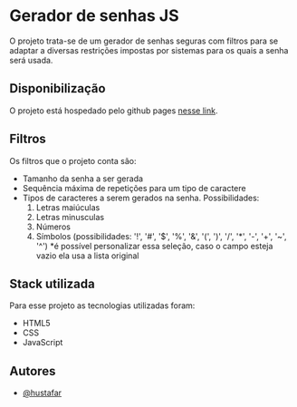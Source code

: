 # Gerador de senhas JS

O projeto trata-se de um gerador de senhas seguras com filtros para se adaptar a diversas restrições impostas por sistemas para os quais a senha será usada.

## Disponibilização

O projeto está hospedado pelo github pages [nesse link](https://hustafar.github.io/gerador-de-senha-js/).

## Filtros

Os filtros que o projeto conta são:

- Tamanho da senha a ser gerada
- Sequência máxima de repetições para um tipo de caractere
- Tipos de caracteres a serem gerados na senha. Possibilidades:
  1. Letras maiúculas
  2. Letras minusculas
  3. Números
  4. Símbolos (possibilidades: '!', '#', '$', '%', '&', '(', ')', '/', '\*', '-', '+', '~', '^') *é possível personalizar essa seleção, caso o campo esteja vazio ela usa a lista original

## Stack utilizada

Para esse projeto as tecnologias utilizadas foram:

- HTML5
- CSS
- JavaScript

## Autores

- [@hustafar](https://github.com/hustafar)

